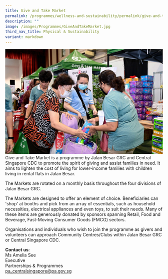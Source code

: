 ```yaml
---
title: Give and Take Market
permalink: /programmes/wellness-and-sustainability/permalink/give-and-take-market/
description: ""
image: /images/Programmes/GiveAndTakeMarket.jpg
third_nav_title: Physical & Sustainability
variant: markdown
---
```

![](/images/Programmes/Give%20&amp;%20Take%20Market/give-and-take-market-23.jpg)Give and Take Market is a programme by Jalan Besar GRC and Central Singapore CDC to promote the spirit of giving and assist families in need. It aims to lighten the cost of living for lower-income families with children living in rental flats in Jalan Besar. 

The Markets are rotated on a monthly basis throughout the four divisions of Jalan Besar GRC. 

The Markets are designed to offer an element of choice. Beneficiaries can 'shop' at booths and pick from an array of essentials, such as household necessities, electrical appliances and even toys, to suit their needs. Many of these items are generously donated by sponsors spanning Retail, Food and Beverage, Fast-Moving Consumer Goods (FMCG) sectors. 

Organisations and individuals who wish to join the programme as givers and volunteers can approach Community Centres/Clubs within Jalan Besar GRC or Central Singapore CDC. 

**Contact us**:  
Ms Amelia See <br>
Executive&nbsp;  <br>
Partnerships &amp; Programmes  <br>
[pa\_centralsingapore@pa.gov.sg](mailto:pa_centralsingapore@pa.gov.sg)
